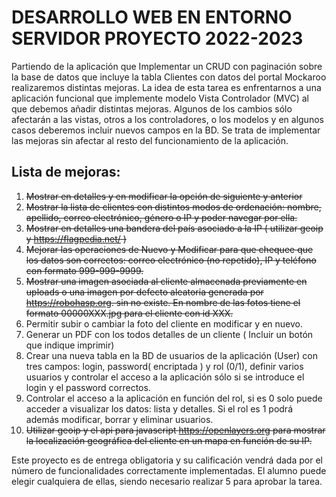 # DESARROLLO WEB EN ENTORNO SERVIDOR PROYECTO 2022-2023

Partiendo de la aplicación que Implementar un CRUD con paginación sobre la base de datos que incluye la tabla Clientes
con datos del portal Mockaroo realizaremos distintas mejoras.
La idea de esta tarea es enfrentarnos a una aplicación funcional que implemente modelo Vista Controlador (MVC) al que
debemos añadir distintas mejoras. Algunos de los cambios sólo afectarán a las vistas, otros a los controladores, o los
modelos y en algunos casos deberemos incluir nuevos campos en la BD. Se trata de implementar las mejoras sin afectar al
resto del funcionamiento de la aplicación.

## Lista de mejoras:

1. ~~Mostrar en detalles y en modificar la opción de siguiente y anterior~~
2. ~~Mostrar la lista de clientes con distintos modos de ordenación: nombre, apellido, correo electrónico, género o IP y
   poder navegar por ella.~~
3. ~~Mostrar en detalles una bandera del país asociado a la IP ( utilizar geoip y https://flagpedia.net/ )~~
4. ~~Mejorar las operaciones de Nuevo y Modificar para que chequee que los datos son correctos: correo electrónico (no
   repetido), IP y teléfono con formato 999-999-9999.~~
5. ~~Mostrar una imagen asociada al cliente almacenada previamente en uploads o una imagen por defecto aleatoria
   generada por https://robohasp.org. sin no existe. En nombre de las fotos tiene el formato 00000XXX.jpg para el
   cliente con id XXX.~~
6. Permitir subir o cambiar la foto del cliente en modificar y en nuevo.
7. Generar un PDF con los todos detalles de un cliente ( Incluir un botón que indique imprimir)
8. Crear una nueva tabla en la BD de usuarios de la aplicación (User) con tres campos: login, password( encriptada ) y
   rol (0/1), definir varios usuarios y controlar el acceso a la aplicación sólo si se introduce el login y el password
   correctos.
9. Controlar el acceso a la aplicación en función del rol, si es 0 solo puede acceder a visualizar los datos: lista y
   detalles. Si el rol es 1 podrá además modificar, borrar y eliminar usuarios.
10. ~~Utilizar geoip y el api para javascript https://openlayers.org para mostrar la localización geográfica del cliente
    en un mapa en función de su IP.~~

Este proyecto es de entrega obligatoria y su calificación vendrá dada por el número de
funcionalidades correctamente implementadas. El alumno puede elegir cualquiera de ellas, siendo
necesario realizar 5 para aprobar la tarea.
